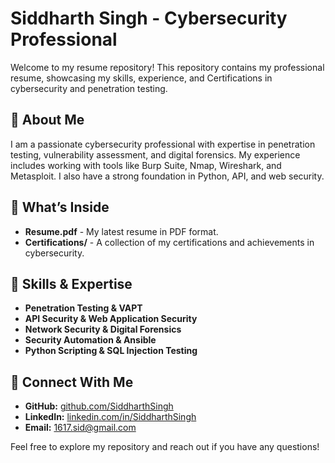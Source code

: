 # Siddharth Singh - Cybersecurity Professional

Welcome to my resume repository! This repository contains my professional resume, showcasing my skills, experience, and  Certifications in cybersecurity and penetration testing.

## 📄 About Me
I am a passionate cybersecurity professional with expertise in penetration testing, vulnerability assessment, and digital forensics. My experience includes working with tools like Burp Suite, Nmap, Wireshark, and Metasploit. I also have a strong foundation in Python, API, and web security.

## 📌 What’s Inside
- **Resume.pdf** - My latest resume in PDF format.
- **Certifications/** - A collection of my certifications and achievements in cybersecurity.

## 🚀 Skills & Expertise
- **Penetration Testing & VAPT**
- **API Security & Web Application Security**
- **Network Security & Digital Forensics**
- **Security Automation & Ansible**
- **Python Scripting & SQL Injection Testing**

## 🔗 Connect With Me
- **GitHub:** [github.com/SiddharthSingh](https://github.com/Legi0n17)
- **LinkedIn:** [linkedin.com/in/SiddharthSingh](https://linkedin.com/in/siddharth-singh1117)
- **Email:** [1617.sid@gmail.com](mailto:1617.sid@gmail.com)

Feel free to explore my repository and reach out if you have any questions!

